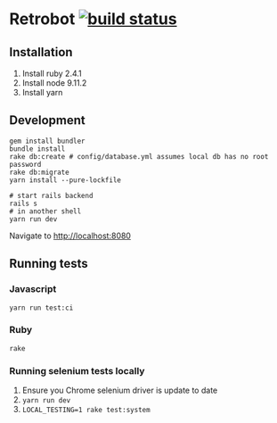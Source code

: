 # Retrobot [![build status](https://travis-ci.org/severest/retrobot.svg?branch=master)](https://travis-ci.org/severest/retrobot)

## Installation

1. Install ruby 2.4.1
2. Install node 9.11.2
3. Install yarn

## Development

```
gem install bundler
bundle install
rake db:create # config/database.yml assumes local db has no root password
rake db:migrate
yarn install --pure-lockfile

# start rails backend
rails s
# in another shell
yarn run dev
```

Navigate to <http://localhost:8080>

## Running tests

### Javascript

```
yarn run test:ci
```

### Ruby

```
rake
```

### Running selenium tests locally

1. Ensure you Chrome selenium driver is update to date
2. `yarn run dev`
3. `LOCAL_TESTING=1 rake test:system`
